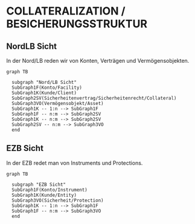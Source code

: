 # COLLATERALIZATION / BESICHERUNGSSTRUKTUR

## NordLB Sicht

In der Nord/LB reden wir von Konten, Verträgen und Vermögensobjekten.

```mermaid
graph TB

  subgraph "Nord/LB Sicht"
  SubGraph1F(Konto/Facility)
  SubGraph1K(Kunde/Client)
  SubGraph2SV(Sicherheitenvertrag/Sicherheitenrecht/Collateral)
  SubGraph3VO(Vermögensobjekt/Asset)
  SubGraph1K -- 1:n --> SubGraph1F
  SubGraph1F -- n:m --> SubGraph2SV
  SubGraph1K -- n:m --> SubGraph2SV
  SubGraph2SV -- n:m --> SubGraph3VO
  end

```

## EZB Sicht

In der EZB redet man von Instruments und Protections.

```mermaid
graph TB

  subgraph "EZB Sicht"
  SubGraph1F(Konto/Instrument)
  SubGraph1K(Kunde/Entity)
  SubGraph3VO(Sicherheit/Protection)
  SubGraph1K -- 1:n --> SubGraph1F
  SubGraph1F -- n:m --> SubGraph3VO
  end

```
